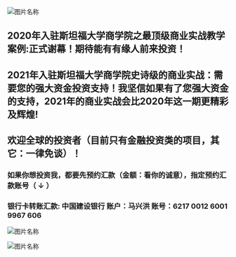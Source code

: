  

![图片名称](http://tiebapic.baidu.com/forum/w%3D580/sign=36130242bc18972ba33a00c2d6cd7b9d/ee2640a7d933c8953746a62dc61373f0820200aa.jpg)
 
##  2020年入驻斯坦福大学商学院之最顶级商业实战教学案例:正式谢幕！期待能有有缘人前来投资！

##  2021年入驻斯坦福大学商学院史诗级的商业实战：需要您的强大资金投资支持！我坚信如果有了您强大资金的支持，2021年的商业实战会比2020年这一期更精彩及辉煌!

##  欢迎全球的投资者（目前只有金融投资类的项目，其它：一律免谈）！
                                 
### 如果你想投资我，都要先预约汇款（金额：看你的诚意），指定预约汇款账号（ ↓ ） 

### 银行卡转账汇款: 中国建设银行 账户：马兴洪  账号：6217 0012 6001 9967 606   


![图片名称](http://tiebapic.baidu.com/forum/w%3D580/sign=ee21a07e802bd40742c7d3f54b899e9c/a3a5db33c895d1434a4eda7564f082025aaf07aa.jpg)



![图片名称](http://tiebapic.baidu.com/forum/w%3D580/sign=07a6d29fc02a60595210e1121835342d/28e817ce36d3d539e0a931952d87e950342ab0d6.jpg)
